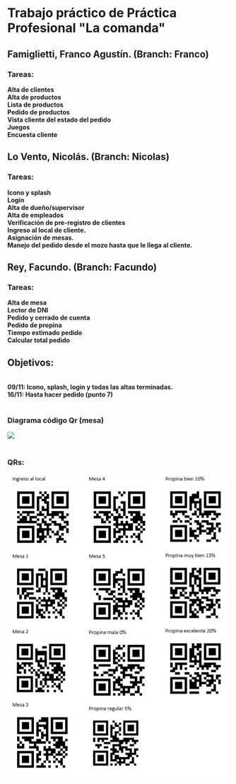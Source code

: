 <h1>Trabajo práctico de Práctica Profesional "La comanda"</h1>

<h2>Famiglietti, Franco Agustín. (Branch: Franco)</h2>

<h3>Tareas:</h3>

<b>Alta de clientes<br>
Alta de productos<br>
Lista de productos<br>
Pedido de productos<br>
Vista cliente del estado del pedido<br>
Juegos<br>
Encuesta cliente<br></b>



<h2>Lo Vento, Nicolás. (Branch: Nicolas)</h2>

<h3>Tareas:</h3>

<b>Icono y splash<br>
Login<br>
Alta de dueño/supervisor<br>
Alta de empleados<br>
Verificación de pre-registro de clientes<br>
Ingreso al local de cliente. <br>
Asignación de mesas. <br>
Manejo del pedido desde el mozo hasta que le llega al cliente.<br></b>


<h2>Rey, Facundo. (Branch: Facundo)</h2>

<h3>Tareas:</h3>

<b>Alta de mesa<br>
Lector de DNI<br>
Pedido y cerrado de cuenta<br>
Pedido de propina<br>
Tiempo estimado pedido<br>
Calcular total pedido<br></b>


<h2>Objetivos:</h2><br> 
<b>09/11: Icono, splash, login y todas las altas terminadas.<br>
16/11: Hasta hacer pedido (punto 7)</b>


<br>
<br>
<h3>Diagrama código Qr (mesa)</h3>
<img src="https://github.com/maxineiner/2019_TP_PPS_Comanda_2_cuatri/blob/master/Diagrama_QR_MESA.jpg"/>

<br>
<br>
<h3>QRs:</h3>
<img src="https://github.com/nicolaslovento/2019_TP_PPS_Comanda_2_cuatri/blob/master/qrsComanda.png"/>
